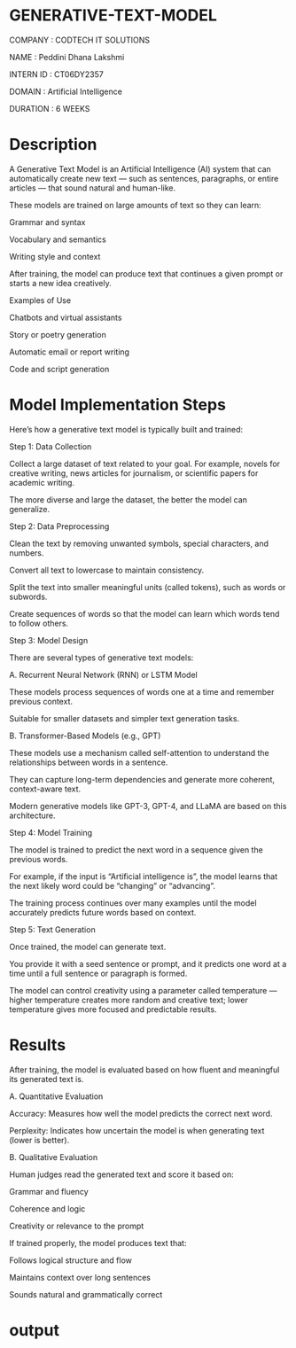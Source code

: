 # GENERATIVE-TEXT-MODEL
COMPANY : CODTECH IT SOLUTIONS

NAME : Peddini Dhana Lakshmi

INTERN ID : CT06DY2357

DOMAIN : Artificial Intelligence

DURATION : 6 WEEKS

# Description

A Generative Text Model is an Artificial Intelligence (AI) system that can automatically create new text — such as sentences, paragraphs, or entire articles — that sound natural and human-like.

These models are trained on large amounts of text so they can learn:

Grammar and syntax

Vocabulary and semantics

Writing style and context

After training, the model can produce text that continues a given prompt or starts a new idea creatively.

Examples of Use

Chatbots and virtual assistants

Story or poetry generation

Automatic email or report writing

Code and script generation

# Model Implementation Steps

Here’s how a generative text model is typically built and trained:

Step 1: Data Collection

Collect a large dataset of text related to your goal.
For example, novels for creative writing, news articles for journalism, or scientific papers for academic writing.

The more diverse and large the dataset, the better the model can generalize.

Step 2: Data Preprocessing

Clean the text by removing unwanted symbols, special characters, and numbers.

Convert all text to lowercase to maintain consistency.

Split the text into smaller meaningful units (called tokens), such as words or subwords.

Create sequences of words so that the model can learn which words tend to follow others.

Step 3: Model Design

There are several types of generative text models:

A. Recurrent Neural Network (RNN) or LSTM Model

These models process sequences of words one at a time and remember previous context.

Suitable for smaller datasets and simpler text generation tasks.

B. Transformer-Based Models (e.g., GPT)

These models use a mechanism called self-attention to understand the relationships between words in a sentence.

They can capture long-term dependencies and generate more coherent, context-aware text.

Modern generative models like GPT-3, GPT-4, and LLaMA are based on this architecture.

Step 4: Model Training

The model is trained to predict the next word in a sequence given the previous words.

For example, if the input is “Artificial intelligence is”, the model learns that the next likely word could be “changing” or “advancing”.

The training process continues over many examples until the model accurately predicts future words based on context.

Step 5: Text Generation

Once trained, the model can generate text.

You provide it with a seed sentence or prompt, and it predicts one word at a time until a full sentence or paragraph is formed.

The model can control creativity using a parameter called temperature — higher temperature creates more random and creative text; lower temperature gives more focused and predictable results.

# Results

After training, the model is evaluated based on how fluent and meaningful its generated text is.

A. Quantitative Evaluation

Accuracy: Measures how well the model predicts the correct next word.

Perplexity: Indicates how uncertain the model is when generating text (lower is better).

B. Qualitative Evaluation

Human judges read the generated text and score it based on:

Grammar and fluency

Coherence and logic

Creativity or relevance to the prompt

If trained properly, the model produces text that:

Follows logical structure and flow

Maintains context over long sentences

Sounds natural and grammatically correct

# output
